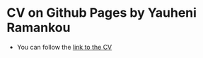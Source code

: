 # CV on Github Pages by Yauheni Ramankou
* You can follow the [link to the CV](https://mrchester.github.com/rsschool-cv/cv)